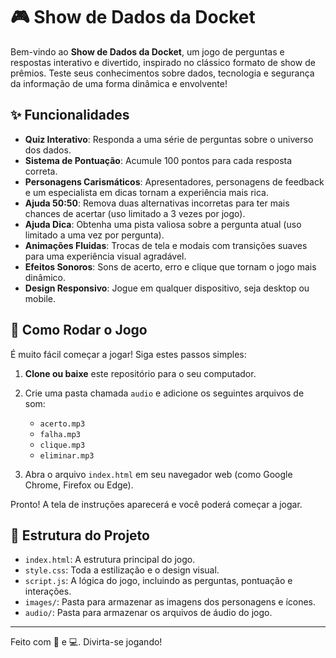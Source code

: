 # 🎮 Show de Dados da Docket

Bem-vindo ao **Show de Dados da Docket**, um jogo de perguntas e respostas interativo e divertido, inspirado no clássico formato de show de prêmios. Teste seus conhecimentos sobre dados, tecnologia e segurança da informação de uma forma dinâmica e envolvente!

## ✨ Funcionalidades

* **Quiz Interativo**: Responda a uma série de perguntas sobre o universo dos dados.
* **Sistema de Pontuação**: Acumule 100 pontos para cada resposta correta.
* **Personagens Carismáticos**: Apresentadores, personagens de feedback e um especialista em dicas tornam a experiência mais rica.
* **Ajuda 50:50**: Remova duas alternativas incorretas para ter mais chances de acertar (uso limitado a 3 vezes por jogo).
* **Ajuda Dica**: Obtenha uma pista valiosa sobre a pergunta atual (uso limitado a uma vez por pergunta).
* **Animações Fluidas**: Trocas de tela e modais com transições suaves para uma experiência visual agradável.
* **Efeitos Sonoros**: Sons de acerto, erro e clique que tornam o jogo mais dinâmico.
* **Design Responsivo**: Jogue em qualquer dispositivo, seja desktop ou mobile.

## 🚀 Como Rodar o Jogo

É muito fácil começar a jogar! Siga estes passos simples:

1.  **Clone ou baixe** este repositório para o seu computador.
2.  Crie uma pasta chamada `audio` e adicione os seguintes arquivos de som:
    * `acerto.mp3`
    * `falha.mp3`
    * `clique.mp3`
    * `eliminar.mp3`
    
3.  Abra o arquivo `index.html` em seu navegador web (como Google Chrome, Firefox ou Edge).

Pronto! A tela de instruções aparecerá e você poderá começar a jogar.

## 📁 Estrutura do Projeto

* `index.html`: A estrutura principal do jogo.
* `style.css`: Toda a estilização e o design visual.
* `script.js`: A lógica do jogo, incluindo as perguntas, pontuação e interações.
* `images/`: Pasta para armazenar as imagens dos personagens e ícones.
* `audio/`: Pasta para armazenar os arquivos de áudio do jogo.
---

Feito com 💙 e 💻. Divirta-se jogando!
